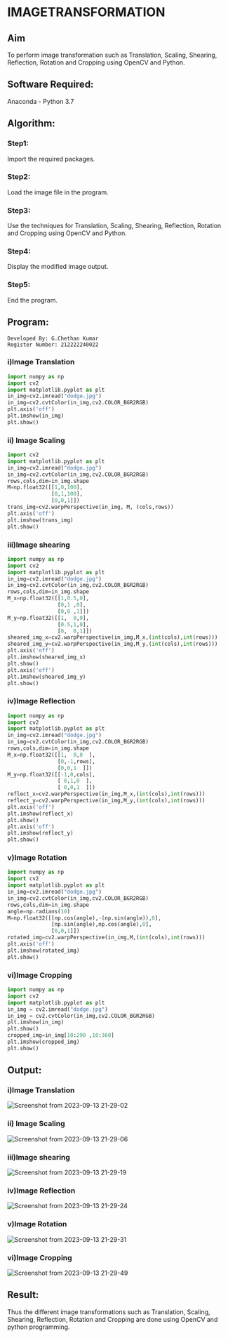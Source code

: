 # IMAGETRANSFORMATION

## Aim
To perform image transformation such as Translation, Scaling, Shearing, Reflection, Rotation and Cropping using OpenCV and Python.

## Software Required:
Anaconda - Python 3.7

## Algorithm:
### Step1:
Import the required packages.

### Step2:
Load the image file in the program.

### Step3:
Use the techniques for Translation, Scaling, Shearing, Reflection, Rotation and Cropping using OpenCV and Python.

### Step4:
Display the modified image output.

### Step5:
End the program.

## Program:
```
Developed By: G.Chethan Kumar
Register Number: 212222240022
```
### i)Image Translation
```python
import numpy as np
import cv2
import matplotlib.pyplot as plt
in_img=cv2.imread("dodge.jpg")
in_img=cv2.cvtColor(in_img,cv2.COLOR_BGR2RGB)
plt.axis('off')
plt.imshow(in_img)
plt.show()
```
### ii) Image Scaling
```python
import cv2
import matplotlib.pyplot as plt
in_img=cv2.imread("dodge.jpg")
in_img=cv2.cvtColor(in_img,cv2.COLOR_BGR2RGB)
rows,cols,dim=in_img.shape
M=np.float32([[1,0,100],
              [0,1,100],
              [0,0,1]])
trans_img=cv2.warpPerspective(in_img, M, (cols,rows))
plt.axis('off')
plt.imshow(trans_img)
plt.show() 
```
### iii)Image shearing
```python
import numpy as np
import cv2
import matplotlib.pyplot as plt
in_img=cv2.imread("dodge.jpg")
in_img=cv2.cvtColor(in_img,cv2.COLOR_BGR2RGB)
rows,cols,dim=in_img.shape
M_x=np.float32([[1,0.5,0],
                [0,1 ,0],
                [0,0 ,1]])
M_y=np.float32([[1,  0,0],
                [0.5,1,0],
                [0,  0,1]])
sheared_img_x=cv2.warpPerspective(in_img,M_x,(int(cols),int(rows)))
sheared_img_y=cv2.warpPerspective(in_img,M_y,(int(cols),int(rows)))
plt.axis('off')
plt.imshow(sheared_img_x)
plt.show()
plt.axis('off')
plt.imshow(sheared_img_y)
plt.show()
```
### iv)Image Reflection
```python
import numpy as np
import cv2
import matplotlib.pyplot as plt
in_img=cv2.imread("dodge.jpg")
in_img=cv2.cvtColor(in_img,cv2.COLOR_BGR2RGB)
rows,cols,dim=in_img.shape
M_x=np.float32([[1,  0,0  ],
                [0,-1,rows],
                [0,0,1  ]])
M_y=np.float32([[-1,0,cols],
                [ 0,1,0  ],
                [ 0,0,1  ]])
reflect_x=cv2.warpPerspective(in_img,M_x,(int(cols),int(rows)))
reflect_y=cv2.warpPerspective(in_img,M_y,(int(cols),int(rows)))
plt.axis('off')
plt.imshow(reflect_x)
plt.show()
plt.axis('off')
plt.imshow(reflect_y)
plt.show()  
```
### v)Image Rotation
```python
import numpy as np
import cv2
import matplotlib.pyplot as plt
in_img=cv2.imread("dodge.jpg")
in_img=cv2.cvtColor(in_img,cv2.COLOR_BGR2RGB)
rows,cols,dim=in_img.shape
angle=np.radians(10)
M=np.float32([[np.cos(angle),-(np.sin(angle)),0],
              [np.sin(angle),np.cos(angle),0],
              [0,0,1]])
rotated_img=cv2.warpPerspective(in_img,M,(int(cols),int(rows)))
plt.axis('off')
plt.imshow(rotated_img)
plt.show()  
```
### vi)Image Cropping

```python
import numpy as np
import cv2
import matplotlib.pyplot as plt
in_img = cv2.imread("dodge.jpg")
in_img = cv2.cvtColor(in_img,cv2.COLOR_BGR2RGB)
plt.imshow(in_img)
plt.show()
cropped_img=in_img[10:290 ,10:360]
plt.imshow(cropped_img)
plt.show()
```

## Output:

### i)Image Translation

![Screenshot from 2023-09-13 21-29-02](https://github.com/Gchethankumar/IMAGETRANSFORMATION/assets/118348224/62e8deae-df95-4da6-9efb-feb653eb44c1)


### ii) Image Scaling

![Screenshot from 2023-09-13 21-29-06](https://github.com/Gchethankumar/IMAGETRANSFORMATION/assets/118348224/f5ff2792-8bc9-4e06-82db-cd0664b0e4e7)


### iii)Image shearing

![Screenshot from 2023-09-13 21-29-19](https://github.com/Gchethankumar/IMAGETRANSFORMATION/assets/118348224/9040a260-88c3-48e1-9f83-74dcb936f06f)


### iv)Image Reflection

![Screenshot from 2023-09-13 21-29-24](https://github.com/Gchethankumar/IMAGETRANSFORMATION/assets/118348224/0c0b397f-1abf-4f5d-a784-2cb4ae7f2aed)


### v)Image Rotation

![Screenshot from 2023-09-13 21-29-31](https://github.com/Gchethankumar/IMAGETRANSFORMATION/assets/118348224/566599fe-83d4-4e8d-aefe-de4351ac9138)


### vi)Image Cropping

![Screenshot from 2023-09-13 21-29-49](https://github.com/Gchethankumar/IMAGETRANSFORMATION/assets/118348224/f0df36b4-bca8-49ca-93b7-858c57e8fbbf)


## Result: 

Thus the different image transformations such as Translation, Scaling, Shearing, Reflection, Rotation and Cropping are done using OpenCV and python programming.
